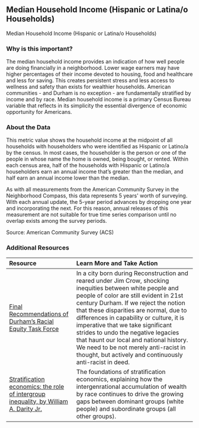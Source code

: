 ## Median Household Income (Hispanic or Latina/o Households)
Median Household Income (Hispanic or Latina/o Households)

### Why is this important?
The median household income provides an indication of how well people are doing financially in a neighborhood. Lower wage earners may have higher percentages of their income devoted to housing, food and healthcare and less for saving. This creates persistent stress and less access to wellness and safety than exists for wealthier households. American communities - and Durham is no exception - are fundamentally stratified by income and by race. Median household income is a primary Census Bureau variable that reflects in its simplicity the essential divergence of economic opportunity for Americans.

### About the Data
This metric value shows the household income at the midpoint of all households with householders who were identified as Hispanic or Latino/a by the census. In most cases, the householder is the person or one of the people in whose name the home is owned, being bought, or rented. Within each census area, half of the households with Hispanic or Latino/a householders earn an annual income that’s greater than the median, and half earn an annual income lower than the median.

As with all measurements from the American Community Survey in the Neighborhood Compass, this data represents 5 years' worth of surveying. With each annual update, the 5-year period advances by dropping one year and incorporating the next. For this reason, annual releases of this measurement are not suitable for true time series comparison until no overlap exists among the survey periods.

Source: American Community Survey (ACS)

### Additional Resources

|Resource | Learn More and Take Action | 
|:--- | :--- |
|[Final Recommendations of Durham’s Racial Equity Task Force](https://docs.google.com/document/d/1rDUZyJtM6RlND8WYQhP8W-gl0Ga8HCFTgr2rD2Cnxq4/edit) | In a city born during Reconstruction and reared under Jim Crow, shocking inequities between white people and people of color are still evident in 21st century Durham. If we reject the notion that these disparities are normal, due to differences in capability or culture, it is imperative that we take significant strides to undo the negative legacies that haunt our local and national history. We need to be not merely anti-racist in thought, but actively and continuously anti-racist in deed.
|[Stratification economics: the role of intergroup inequality, by William A. Darity Jr.](https://www.researchgate.net/publication/226437749_Stratification_economics_The_role_of_intergroup_inequality) | The foundations of stratification economics, explaining how the intergenrational accumulation of wealth by race continues to drive the growing gaps between dominant groups (white people) and subordinate groups (all other groups).
